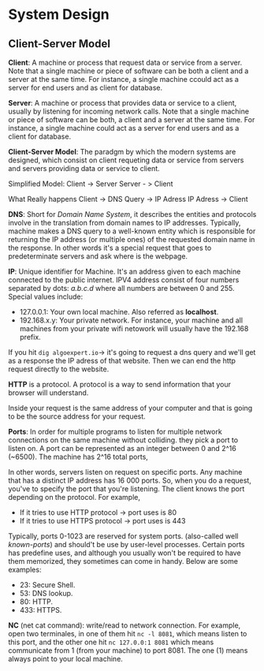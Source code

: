 # System Design

## Client-Server Model

**Client**: A machine or process that request data or service from a server.
Note that a single machine or piece of software can be both a client and a server at the same time. For instance, a single machine ccould act as a server for end users and as client for database.

**Server**: A machine or process that provides data or service to a client, usually by listening for incoming network calls. Note that a single machine or piece of software can be both, a client and a server at the same time. For instance, a single machine could act as a server for end users and as a client for database.

**Client-Server Model**: The paradgm by which the modern systems are designed, which consist on client requeting data or service from servers and servers providing data or service to client.

Simplified Model:
Client -> Server
Server - > Client

What Really happens
Client -> DNS Query -> IP Adress
IP Adress -> Client

**DNS**: Short for *Domain Name System*, it describes the entities and protocols involve in the translation from domain names to IP addresses. Typically, machine makes a DNS query to a well-known entity which is responsible for returning the IP address (or multiple ones) of the requested domain name in the response. In other words it's a special request that goes to predeterminate servers and ask where is the webpage. 

**IP**: Unique identifier for Machine. It's an address given to each machine connected to the public internet. IPV4 address consist of four numbers separated by dots: *a.b.c.d* where all numbers are between 0 and 255. Special values include:
- 127.0.0.1: Your own local machine. Also referred as **localhost**.
- 192.168.x.y: Your private network. For instance, your machine and all machines from your private wifi netowork will usually have the 192.168 prefix.

If you hit `dig algoexpert.io`-> it's going to request a dns query and we'll get as a response the IP adress of that website. Then we can end the http request directly to the website.

**HTTP** is a protocol. A protocol is a way to send information that your browser will understand.

Inside your request is the same address of your computer and that is going to be the source address for your request.

**Ports**: In order for multiple programs to listen for multiple network connections on the same machine without colliding. they pick a port to listen on. A port can be represented as an integer between 0 and 2^16 (~6500). The machine has 2^16 total ports,

In other words, servers listen on request on specific ports. Any machine that has a distinct IP address has 16 000 ports. So, when you do a request, you've to specify the port that you're listening. The client knows the port depending on the protocol. For example, 
- If it tries to use HTTP protocol -> port uses is 80
- If it tries to use HTTPS protocol -> port uses is 443

Typically, ports 0-1023 are reserved for system ports. (also-called well *known-ports*) and should't be use by user-level processes. Certain ports has predefine uses, and although you usually won't be required to have them memorized, they sometimes can come in handy. Below are some examples:

- 23: Secure Shell.
- 53: DNS lookup.
- 80: HTTP.
- 433: HTTPS.

**NC** (net cat command): write/read to network connection. For example, open two terminales, in one of them hit `nc -l 8081`, which means listen to this port, and the other one hit `nc 127.0.0:1 8081` which means communicate from 1 (from your machine) to port 8081. The one (1) means always point to your local machine.